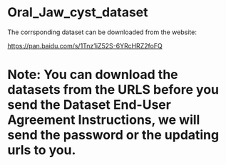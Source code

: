 # Oral_Jaw_cyst_dataset

The corrsponding dataset can be downloaded from the website:

https://pan.baidu.com/s/1Tnz1iZ52S-6YRcHRZ2foFQ

# Note: You can download the datasets from the URLS before you send the Dataset End-User Agreement Instructions, we will send the password or the updating urls to you.
